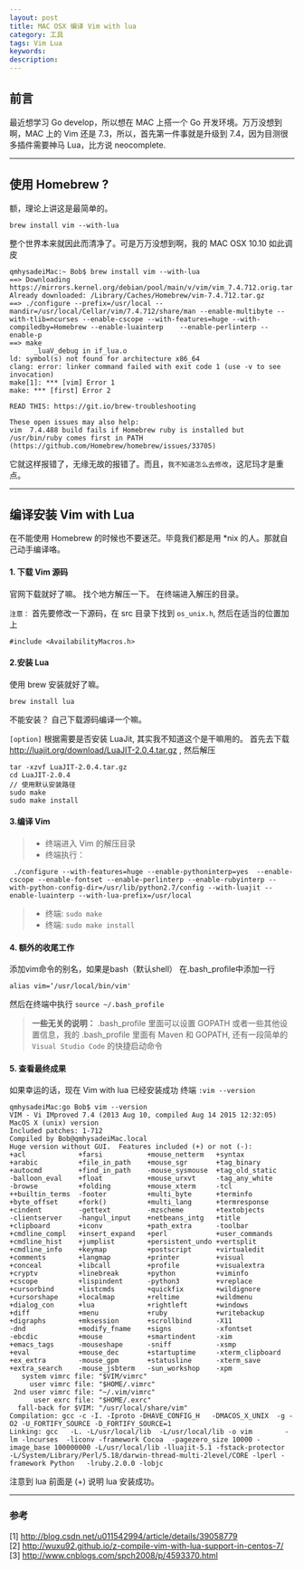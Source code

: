 ```yaml
---
layout: post
title: MAC OSX 编译 Vim with lua
category: 工具
tags: Vim Lua 
keywords:
description:
---
```


## 前言 
最近想学习 Go develop，所以想在 MAC 上搭一个 Go 开发环境。万万没想到啊，MAC 上的 Vim 还是 7.3，所以，首先第一件事就是升级到 7.4，因为目测很多插件需要神马 Lua，比方说 neocomplete.

---

## 使用 Homebrew ?

额，理论上讲这是最简单的。

```
brew install vim --with-lua
``` 

整个世界本来就因此而清净了。可是万万没想到啊，我的 MAC OSX 10.10 如此调皮

```
qmhysadeiMac:~ Bob$ brew install vim --with-lua
==> Downloading https://mirrors.kernel.org/debian/pool/main/v/vim/vim_7.4.712.orig.tar.gz
Already downloaded: /Library/Caches/Homebrew/vim-7.4.712.tar.gz
==> ./configure --prefix=/usr/local --mandir=/usr/local/Cellar/vim/7.4.712/share/man --enable-multibyte --with-tlib=ncurses --enable-cscope --with-features=huge --with-compiledby=Homebrew --enable-luainterp    --enable-perlinterp --enable-p
==> make
      _luaV_debug in if_lua.o
ld: symbol(s) not found for architecture x86_64
clang: error: linker command failed with exit code 1 (use -v to see invocation)
make[1]: *** [vim] Error 1
make: *** [first] Error 2

READ THIS: https://git.io/brew-troubleshooting

These open issues may also help:
vim  7.4.488 build fails if Homebrew ruby is installed but /usr/bin/ruby comes first in PATH (https://github.com/Homebrew/homebrew/issues/33705)
```

它就这样报错了，无缘无故的报错了。而且，`我不知道怎么去修改`，这尼玛才是重点。

---

## 编译安装 Vim with Lua

在不能使用 Homebrew 的时候也不要迷茫。毕竟我们都是用 *nix 的人。那就自己动手编译咯。

#### 1. 下载 Vim 源码
官网下载就好了嘛。
找个地方解压一下。
在终端进入解压的目录。

`注意：`
首先要修改一下源码，在 src 目录下找到 `os_unix.h`, 然后在适当的位置加上

```
#include <AvailabilityMacros.h>  
```

#### 2.安装 Lua

使用 brew 安装就好了嘛。

```
brew install lua
```

不能安装？ 自己下载源码编译一个嘛。

`[option]`
根据需要是否安装 LuaJit, 其实我不知道这个是干嘛用的。
首先去下载 http://luajit.org/download/LuaJIT-2.0.4.tar.gz , 然后解压

```
tar -xzvf LuaJIT-2.0.4.tar.gz
cd LuaJIT-2.0.4
// 使用默认安装路径
sudo make
sudo make install
```

#### 3.编译 Vim

> * 终端进入 Vim 的解压目录
> * 终端执行：
```
 ./configure --with-features=huge --enable-pythoninterp=yes  --enable-cscope --enable-fontset --enable-perlinterp --enable-rubyinterp --with-python-config-dir=/usr/lib/python2.7/config --with-luajit --enable-luainterp --with-lua-prefix=/usr/local  
```
> * 终端: `sudo make`
> * 终端: `sudo make install`

#### 4. 额外的收尾工作

添加vim命令的别名，如果是bash（默认shell）
在.bash_profile中添加一行

```
alias vim=‘/usr/local/bin/vim'
```

然后在终端中执行
`source ~/.bash_profile`

> **一些无关的说明：**
> .bash_profile 里面可以设置 GOPATH 或者一些其他设置信息，我的 .bash_profile 里面有 Maven 和 GOPATH,
> 还有一段简单的 `Visual Studio Code` 的快捷启动命令

#### 5. 查看最终成果
如果幸运的话，现在 Vim with lua 已经安装成功
终端 `:vim --version`

```
qmhysadeiMac:go Bob$ vim --version
VIM - Vi IMproved 7.4 (2013 Aug 10, compiled Aug 14 2015 12:32:05)
MacOS X (unix) version
Included patches: 1-712
Compiled by Bob@qmhysadeiMac.local
Huge version without GUI.  Features included (+) or not (-):
+acl             +farsi           +mouse_netterm   +syntax
+arabic          +file_in_path    +mouse_sgr       +tag_binary
+autocmd         +find_in_path    -mouse_sysmouse  +tag_old_static
-balloon_eval    +float           +mouse_urxvt     -tag_any_white
-browse          +folding         +mouse_xterm     -tcl
++builtin_terms  -footer          +multi_byte      +terminfo
+byte_offset     +fork()          +multi_lang      +termresponse
+cindent         -gettext         -mzscheme        +textobjects
-clientserver    -hangul_input    +netbeans_intg   +title
+clipboard       +iconv           +path_extra      -toolbar
+cmdline_compl   +insert_expand   +perl            +user_commands
+cmdline_hist    +jumplist        +persistent_undo +vertsplit
+cmdline_info    +keymap          +postscript      +virtualedit
+comments        +langmap         +printer         +visual
+conceal         +libcall         +profile         +visualextra
+cryptv          +linebreak       +python          +viminfo
+cscope          +lispindent      -python3         +vreplace
+cursorbind      +listcmds        +quickfix        +wildignore
+cursorshape     +localmap        +reltime         +wildmenu
+dialog_con      +lua             +rightleft       +windows
+diff            +menu            +ruby            +writebackup
+digraphs        +mksession       +scrollbind      -X11
-dnd             +modify_fname    +signs           -xfontset
-ebcdic          +mouse           +smartindent     -xim
+emacs_tags      -mouseshape      -sniff           -xsmp
+eval            +mouse_dec       +startuptime     -xterm_clipboard
+ex_extra        -mouse_gpm       +statusline      -xterm_save
+extra_search    -mouse_jsbterm   -sun_workshop    -xpm
   system vimrc file: "$VIM/vimrc"
     user vimrc file: "$HOME/.vimrc"
 2nd user vimrc file: "~/.vim/vimrc"
      user exrc file: "$HOME/.exrc"
  fall-back for $VIM: "/usr/local/share/vim"
Compilation: gcc -c -I. -Iproto -DHAVE_CONFIG_H   -DMACOS_X_UNIX  -g -O2 -U_FORTIFY_SOURCE -D_FORTIFY_SOURCE=1      
Linking: gcc   -L. -L/usr/local/lib  -L/usr/local/lib -o vim        -lm -lncurses  -liconv -framework Cocoa  -pagezero_size 10000 -image_base 100000000 -L/usr/local/lib -lluajit-5.1 -fstack-protector  -L/System/Library/Perl/5.18/darwin-thread-multi-2level/CORE -lperl -framework Python   -lruby.2.0.0 -lobjc   
```

注意到 lua 前面是 (+) 说明 lua 安装成功。

---
### 参考
[1]  http://blog.csdn.net/u011542994/article/details/39058779                             
[2]  http://wuxu92.github.io/z-compile-vim-with-lua-support-in-centos-7/                         
[3]  http://www.cnblogs.com/spch2008/p/4593370.html   









